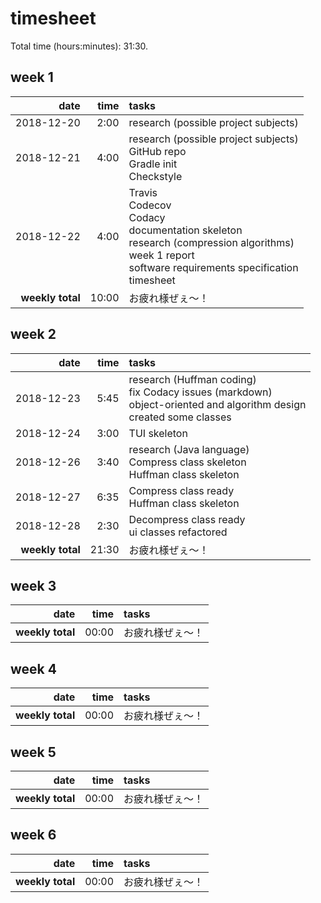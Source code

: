 # timesheet

Total time (hours:minutes): 31:30.

## week 1

|             date |  time | tasks |
| ---------------: | ----: | :---- |
|       2018-12-20 |  2:00 | research (possible project subjects) |
|       2018-12-21 |  4:00 | <span>research (possible project subjects)<br>GitHub repo<br>Gradle init<br>Checkstyle</span> |
|       2018-12-22 |  4:00 | <span>Travis<br>Codecov<br>Codacy<br>documentation skeleton<br>research (compression algorithms)<br>week 1 report<br>software requirements specification<br>timesheet</span> |
| **weekly total** | 10:00 | お疲れ様ぜぇ～！ |

## week 2

|             date |  time | tasks    |
| ---------------: | ----: | :------- |
|       2018-12-23 |  5:45 | <span>research (Huffman coding)<br>fix Codacy issues (markdown)<br>object-oriented and algorithm design<br>created some classes</span> |
|       2018-12-24 |  3:00 | TUI skeleton |
|       2018-12-26 |  3:40 | <span>research (Java language)<br>Compress class skeleton<br>Huffman class skeleton</span> |
|       2018-12-27 |  6:35 | <span>Compress class ready<br>Huffman class skeleton</span> |
|       2018-12-28 |  2:30 | <span>Decompress class ready<br>ui classes refactored</span> |
| **weekly total** | 21:30 | お疲れ様ぜぇ～！ |

## week 3

|             date |  time | tasks    |
| ---------------: | ----: | :------- |
| **weekly total** | 00:00 | お疲れ様ぜぇ～！ |

## week 4

|             date |  time | tasks    |
| ---------------: | ----: | :------- |
| **weekly total** | 00:00 | お疲れ様ぜぇ～！ |

## week 5

|             date |  time | tasks    |
| ---------------: | ----: | :------- |
| **weekly total** | 00:00 | お疲れ様ぜぇ～！ |

## week 6

|             date |  time | tasks    |
| ---------------: | ----: | :------- |
| **weekly total** | 00:00 | お疲れ様ぜぇ～！ |
